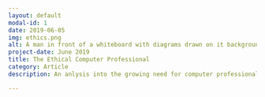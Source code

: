 ```yaml
---
layout: default
modal-id: 1
date: 2019-06-05
img: ethics.png
alt: A man in front of a whiteboard with diagrams drawn on it background to with text "The Ethical Computer Professional" in the foreground
project-date: June 2019
title: The Ethical Computer Professional
category: Article
description: An anlysis into the growing need for computer professionals to consider the ethical impact their work has. <a href="https://becominghuman.ai/the-ethical-computer-professional-625e6c65923b">Medium Article </a>

---
```

